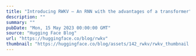 ```yaml
---
title: "Introducing RWKV — An RNN with the advantages of a transformer"
description: ""
summary: ""
pubDate: "Mon, 15 May 2023 00:00:00 GMT"
source: "Hugging Face Blog"
url: "https://huggingface.co/blog/rwkv"
thumbnail: "https://huggingface.co/blog/assets/142_rwkv/rwkv_thumbnail.png"
---
```


